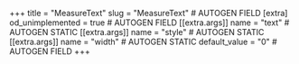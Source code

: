 +++
title = "MeasureText"
slug = "MeasureText" # AUTOGEN FIELD
[extra]
od_unimplemented = true # AUTOGEN FIELD
[[extra.args]]
name = "text" # AUTOGEN STATIC
[[extra.args]]
name = "style" # AUTOGEN STATIC
[[extra.args]]
name = "width" # AUTOGEN STATIC
default_value = "0" # AUTOGEN FIELD
+++